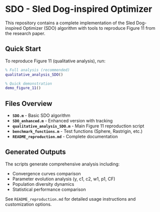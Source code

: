 # SDO - Sled Dog-inspired Optimizer

This repository contains a complete implementation of the Sled Dog-inspired Optimizer (SDO) algorithm with tools to reproduce Figure 11 from the research paper.

## Quick Start

To reproduce Figure 11 (qualitative analysis), run:

```matlab
% Full analysis (recommended)
qualitative_analysis_SDO()

% Quick demonstration
demo_figure_11()
```

## Files Overview

- **`SDO.m`** - Basic SDO algorithm
- **`SDO_enhanced.m`** - Enhanced version with tracking
- **`qualitative_analysis_SDO.m`** - Main Figure 11 reproduction script
- **`benchmark_functions.m`** - Test functions (Sphere, Rastrigin, etc.)
- **`README_reproduction.md`** - Complete documentation

## Generated Outputs

The scripts generate comprehensive analysis including:
- Convergence curves comparison
- Parameter evolution analysis (y, c1, c2, w1, p1, CF)
- Population diversity dynamics
- Statistical performance comparison

See `README_reproduction.md` for detailed usage instructions and customization options.